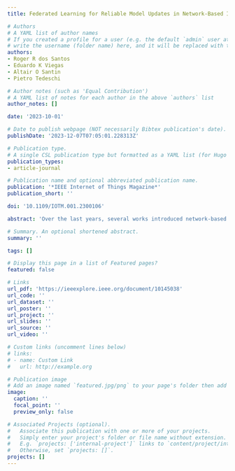 ```yaml
---
title: Federated Learning for Reliable Model Updates in Network-Based Intrusion Detection

# Authors
# A YAML list of author names
# If you created a profile for a user (e.g. the default `admin` user at `content/authors/admin/`), 
# write the username (folder name) here, and it will be replaced with their full name and linked to their profile.
authors:
- Roger R dos Santos
- Eduardo K Viegas
- Altair O Santin
- Pietro Tedeschi

# Author notes (such as 'Equal Contribution')
# A YAML list of notes for each author in the above `authors` list
author_notes: []

date: '2023-10-01'

# Date to publish webpage (NOT necessarily Bibtex publication's date).
publishDate: '2023-12-07T07:05:01.228313Z'

# Publication type.
# A single CSL publication type but formatted as a YAML list (for Hugo requirements).
publication_types:
- article-journal

# Publication name and optional abbreviated publication name.
publication: '*IEEE Internet of Things Magazine*'
publication_short: ''

doi: '10.1109/IOTM.001.2300106'

abstract: 'Over the last years, several works introduced network-based intrusion detection schemes based on machine learning techniques for securing IoT devices. Despite the promising results, proposed approaches are rarely adopted in production environments. Networked environments exhibit highly unpredictable behavior, unlike other areas where machine learning has been effectively adopted. Unfortunately, the changing behavior during the time may lead to higher classification errors than those measured in the test phase. In this study, we demonstrate that the existing machine learning techniques applied for network traffic classification fail when facing the characteristics of real-world environments. The experiments analyzed more than 30 TB of data spanning 10 years of real network traffic and 9 intrusion detection datasets. Besides the analysis, we define a set of guidelines to build reliable application of machine learning for network traffic classification, which may guide future research and ensure the reliability of machine learning model deployment in production environments.'

# Summary. An optional shortened abstract.
summary: ''

tags: []

# Display this page in a list of Featured pages?
featured: false

# Links
url_pdf: 'https://ieeexplore.ieee.org/document/10145038'
url_code: ''
url_dataset: ''
url_poster: ''
url_project: ''
url_slides: ''
url_source: ''
url_video: ''

# Custom links (uncomment lines below)
# links:
# - name: Custom Link
#   url: http://example.org

# Publication image
# Add an image named `featured.jpg/png` to your page's folder then add a caption below.
image:
  caption: ''
  focal_point: ''
  preview_only: false

# Associated Projects (optional).
#   Associate this publication with one or more of your projects.
#   Simply enter your project's folder or file name without extension.
#   E.g. `projects: ['internal-project']` links to `content/project/internal-project/index.md`.
#   Otherwise, set `projects: []`.
projects: []
---
```

